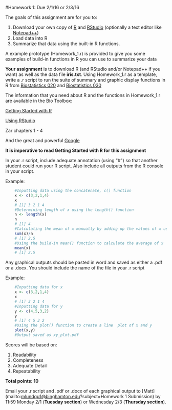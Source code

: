 #Homework 1: Due 2/1/16 or 2/3/16

The goals of this assignment are for you to:

1. Download your own copy of [R](https://www.r-project.org) and [RStudio](http://www.rstudio.com) (optionally a text editor like [Notepad++](https://notepad-plus-plus.org/))
2. Load data into R
3. Summarize that data using the built-in R functions.

A example prototype (Homework_1.r) is provided to give you some examples of build-in functions in R you can use to summarize your data

**Your assignment** is to download R (and RStudio and/or Notepad++ if you want) as well as the data file **iris.txt**. Using Homework_1.r as a template, write a .r script to run the suite of summary and graphic display functions in R from [Biostatistics 020](http://biotoolbox.binghamton.edu/Biostatistics/2014%20Biostatistics%20Zar/Biostatistics%20Worksheets%20pdf/020-2010%20Biostatistics.pdf) and [Biostatistics 030](http://biotoolbox.binghamton.edu/Biostatistics/2014%20Biostatistics%20Zar/Biostatistics%20Worksheets%20pdf/030-2010%20Biostatistics.pdf)

The information that you need about R and the functions in Homework_1.r are available in the Bio Toolbox:

[Getting Started with R](http://biotoolbox.binghamton.edu/Preliminaries/Getting%20Started%20with%20R.pdf)

[Using RStudio](http://biotoolbox.binghamton.edu/Preliminaries/RSTUDIO%20SUMMARY.pdf)

Zar chapters 1 - 4

And the great and powerful [Google](http://www.google.com)

**It is imperative to read Getting Started with R for this assignment**

In your .r script, include adequate annotation (using "#") so that another student could run your R script. Also include all outputs from the R console in your script. 

Example:
```r
    #Inputting data using the concatenate, c() function
    x <- c(3,2,1,4)
    x
    # [1] 3 2 1 4
    #Determining length of x using the length() function
    n <- length(x)
    n
    # [1] 4
    #Calculating the mean of x manually by adding up the values of x using the sum() function
    sum(x)/n
    # [1] 2.5
    #Using the build-in mean() function to calculate the average of x
    mean(x)
    # [1] 2.5
```
Any graphical outputs should be pasted in word and saved as either a .pdf or a .docx. You should include the name of the file in your .r script 

Example:
```r    
    #Inputting data for x
    x <- c(3,2,1,4)
    x
    # [1] 3 2 1 4
    #Inputting data for y
    y <- c(4,5,3,2)
    y
    # [1] 4 5 3 2
    #Using the plot() function to create a line  plot of x and y
    plot(x,y)
    #Output saved as xy_plot.pdf
```
Scores will be based on:

1. Readability
2. Completeness
3. Adequate Detail
4. Repeatability

**Total points: 10**

Email your .r script and .pdf or .docx of each graphical output to [Matt](mailto:mlundqu1@binghamton.edu?subject=Homework 1 Submission) by 11:59 Monday 2/1 (**Tuesday section**) or Wednesday 2/3 (**Thursday section**).
